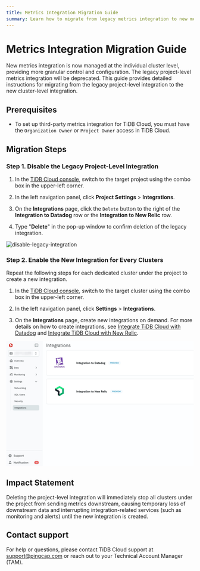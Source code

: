 ```yaml
---
title: Metrics Integration Migration Guide
summary: Learn how to migrate from legacy metrics integration to new metrics integration.
---
```


# Metrics Integration Migration Guide

New metrics integration is now managed at the individual cluster level, providing more granular control and configuration. The legacy project-level metrics integration will be deprecated. This guide provides detailed instructions for migrating from the legacy project-level integration to the new cluster-level integration.

## Prerequisites

- To set up third-party metrics integration for TiDB Cloud, you must have the `Organization Owner` or `Project Owner` access in TiDB Cloud.

## Migration Steps

### Step 1. Disable the Legacy Project-Level Integration

1. In the [TiDB Cloud console](https://tidbcloud.com/), switch to the target project using the combo box in the upper-left corner.

2. In the left navigation panel, click **Project Settings** > **Integrations**.

3. On the **Integrations** page, click the `Delete` button to the right of the **Integration to Datadog** row or the **Integration to New Relic** row.

4. Type "**Delete**" in the pop-up window to confirm deletion of the legacy integration.

![disable-legacy-integration](/media/tidb-cloud/disable-legacy-integration.png)

### Step 2. Enable the New Integration for Every Clusters

Repeat the following steps for each dedicated cluster under the project to create a new integration.

1. In the [TiDB Cloud console](https://tidbcloud.com/), switch to the target cluster using the combo box in the upper-left corner.

2. In the left navigation panel, click **Settings** > **Integrations**.

3. On the **Integrations** page, create new integrations on demand. For more details on how to create integrations, see [Integrate TiDB Cloud with Datadog](/tidb-cloud/monitor-datadog-integration.md) and [Integrate TiDB Cloud with New Relic](/tidb-cloud/monitor-new-relic-integration.md).

![create-new-integration](/media/tidb-cloud/create-new-integration.png)

## Impact Statement

Deleting the project-level integration will immediately stop all clusters under the project from sending metrics downstream, causing temporary loss of downstream data and interrupting integration-related services (such as monitoring and alerts) until the new integration is created.

## Contact support

For help or questions, please contact TiDB Cloud support at <a href="mailto:support@pingcap.com">support@pingcap.com</a> or reach out to your Technical Account Manager (TAM).
